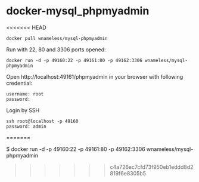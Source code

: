 docker-mysql_phpmyadmin
============================

<<<<<<< HEAD
```
docker pull wnameless/mysql-phpmyadmin
```

Run with 22, 80 and 3306 ports opened:
```
docker run -d -p 49160:22 -p 49161:80 -p 49162:3306 wnameless/mysql-phpmyadmin
```

Open http://localhost:49161/phpmyadmin in your browser with following credential:
```
username: root
password:
```

Login by SSH
```
ssh root@localhost -p 49160
password: admin
```
=======

$ docker run -d -p 49160:22 -p 49161:80 -p 49162:3306 wnameless/mysql-phpmyadmin
>>>>>>> c4a726ec7cfd73f950eb1eddd8d2819f6e8305b5
